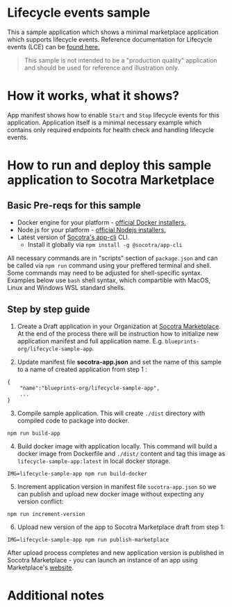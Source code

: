 
# Lifecycle events sample

This a sample application which shows a minimal marketplace application which supports lifecycle events.
Reference documentation for Lifecycle events (LCE) can be [found here.](https://socotra.atlassian.net/wiki/spaces/MD/pages/2592637297/Lifecycle+events)

> This sample is not intended to be a "production quality" application and should be used for reference and illustration only.


# How it works, what it shows?

App manifest shows how to enable `Start` and `Stop` lifecycle events for this application. Application itself is a minimal necessary example which contains only required endpoints for health check and handling lifecycle events.



# How to run and deploy this sample application to Socotra Marketplace

## Basic Pre-reqs for this sample

- Docker engine for your platform - [official Docker installers.](https://www.docker.com/)
- Node.js for your platform - [official Nodejs installers.](https://nodejs.org)
- Latest version of [Socotra's app-cli](https://www.npmjs.com/package/@socotra/app-cli) CLI. 
    - Install it globally via `npm install -g @socotra/app-cli`


All necessary commands are in "scripts" section of `package.json` and can be called via `npm run` command using your preffered terminal and shell. Some commands may need to be adjusted for shell-specific syntax. Examples below use `bash` shell syntax, which compartible with MacOS, Linux and Windows WSL standard shells.

## Step by step guide

1. Create a Draft application in your Organization at [Socotra Marketplace](https://marketplace.socotra.com/publish). At the end of the process there will be instruction how to initialize new application manifest and full application name. E.g. `blueprints-org/lifecycle-sample-app`.

2. Update manifest file **socotra-app.json** and set the name of this sample to a name of created application from step 1 :
```
{
    "name":"blueprints-org/lifecycle-sample-app",
    ...
}
```

3. Compile sample application. This will create `./dist` directory with compiled code to package into docker.
```
npm run build-app
```


4. Build docker image with application locally. This command will build a docker image from Dockerfile and `./dist/` content and tag this image as `lifecycle-sample-app:latest` in local docker storage.

```
IMG=lifecycle-sample-app npm run build-docker
```

5. Increment application version in manifest file `socotra-app.json` so we can publish and upload new docker image without expecting any version conflict:
```
npm run increment-version
```

6. Upload new version of the app to Socotra Marketplace draft from step 1:

```
IMG=lifecycle-sample-app npm run publish-marketplace
```

After upload process completes and new application version is published in Socotra Marketplace - you can launch an instance of an app using Marketplace's [website](https://marketplace.socotra.com/).


# Additional notes

